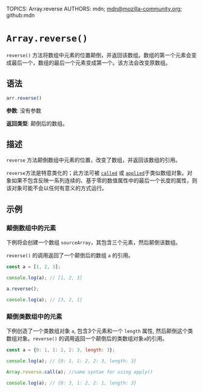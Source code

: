 TOPICS: Array.reverse
AUTHORS: mdn; mdn@mozilla-community.org; github:mdn

# `Array.reverse()`

`reverse()` 方法将数组中元素的位置颠倒，并返回该数组。数组的第一个元素会变成最后一个，数组的最后一个元素变成第一个。该方法会改变原数组。

## 语法

```javascript
arr.reverse()
```

**参数**: 没有参数

**返回类型**: 颠倒后的数组。

## 描述

`reverse` 方法颠倒数组中元素的位置，改变了数组，并返回该数组的引用。

`reverse`方法是特意类化的；此方法可被 [`called`](/zh-hans/webfrontend/Function.call) 或 [`applied`](/zh-hans/webfrontend/Function.apply)于类似数组对象。对象如果不包含反映一系列连续的、基于零的数值属性中的最后一个长度的属性，则该对象可能不会以任何有意义的方式运行。

## 示例

### 颠倒数组中的元素

下例将会创建一个数组 `sourceArray`，其包含三个元素，然后颠倒该数组。

`reverse()` 的调用返回了一个颠倒后的数组 `a` 的引用。

```javascript
const a = [1, 2, 3];

console.log(a); // [1, 2, 3]

a.reverse();

console.log(a); // [3, 2, 1]
```

### 颠倒类数组中的元素

下例创造了一个类数组对象 `a`, 包含3个元素和一个 `length` 属性, 然后颠倒这个类数组对象。`reverse()` 的调用返回一个颠倒后的类数组对象`a`的引用。

```javascript
const a = {0: 1, 1: 2, 2: 3, length: 3};

console.log(a); // {0: 1, 1: 2, 2: 3, length: 3}

Array.reverse.call(a); //same syntax for using apply()

console.log(a); // {0: 3, 1: 2, 2: 1, length: 3}
```
